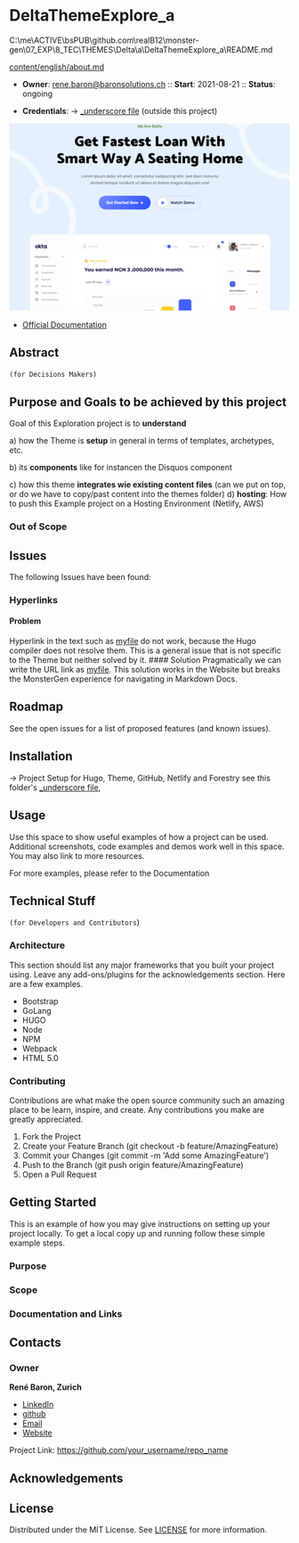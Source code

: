 # DeltaThemeExplore_a

C:\me\ACTIVE\bsPUB\github.com\realB12\monster-gen\07_EXP\8_TEC\THEMES\Delta\a\DeltaThemeExplore_a\README.md

[content/english/about.md](content/english/about)

* **Owner**: rene.baron@baronsolutions.ch :: **Start**: 2021-08-21 :: **Status**: ongoing

* **Credentials**: -> [_underscore file](../_DeltaThemeExplore.md) (outside this project)

 ![](xPIC/DeltaHomepage.png)

* [Official Documentation](documentation.html)

## Abstract 
`(for Decisions Makers)`

## Purpose and Goals to be achieved by this project

Goal of this Exploration project is to **understand** 

a) how the Theme is **setup** in general in terms of templates, archetypes, etc.

b) its **components** like for instancen the Disquos component

c) how this theme **integrates wie existing content files** (can we put on top, or do we have to copy/past content into the themes folder)
d) **hosting**: How to push this Example project on a Hosting Environment (Netlify, AWS)

### Out of Scope

## Issues
The following Issues have been found: 

### Hyperlinks
#### Problem
Hyperlink in the text such as [myfile](../myfile.md) do not work, because the Hugo compiler does not resolve them. This is a general issue that is not specific to the Theme but neither solved by it. #### Solution
Pragmatically we can write the URL link as [myfile](../myfile/). 
This solution works in the Website but breaks the MonsterGen experience for navigating in Markdown Docs. 



## Roadmap
See the open issues for a list of proposed features (and known issues).

## Installation
-> Project Setup for Hugo, Theme, GitHub, Netlify and Forestry see this folder's [_underscore file](../_DeltaThemeExplore.md), 


## Usage
Use this space to show useful examples of how a project can be used. Additional screenshots, code examples and demos work well in this space. You may also link to more resources.

For more examples, please refer to the Documentation

## Technical Stuff 
`(for Developers and Contributors`)

### Architecture
This section should list any major frameworks that you built your project using. Leave any add-ons/plugins for the acknowledgements section. Here are a few examples.

* Bootstrap
* GoLang
* HUGO
* Node
* NPM
* Webpack
* HTML 5.0

### Contributing
Contributions are what make the open source community such an amazing place to be learn, inspire, and create. Any contributions you make are greatly appreciated.

1. Fork the Project
2. Create your Feature Branch (git checkout -b feature/AmazingFeature)
3. Commit your Changes (git commit -m 'Add some AmazingFeature')
4. Push to the Branch (git push origin feature/AmazingFeature)
5. Open a Pull Request

## Getting Started
  
This is an example of how you may give instructions on setting up your project locally. To get a local copy up and running follow these simple example steps.
### Purpose

### Scope

### Documentation and Links

## Contacts

### Owner 
**René Baron, Zurich**
- [LinkedIn](https://www.linkedin.com/in/rene-baron/)
- [github](https://github.com/realB12 "Rene Baron on github")
- [Email](mailto:rene.baron@baronsolutions.ch?subject=Hi% "Hi!")
- [Website](https://myrasis.com "Welcome")

Project Link: https://github.com/your_username/repo_name

## Acknowledgements

## License
Distributed under the MIT License. See [LICENSE](LICENCE.md) for more information.